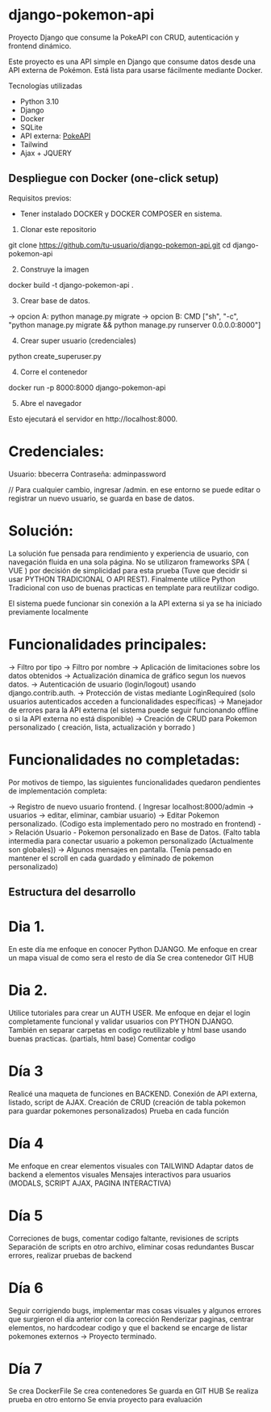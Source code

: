 # django-pokemon-api
Proyecto Django que consume la PokeAPI con CRUD, autenticación y frontend dinámico.

Este proyecto es una API simple en Django que consume datos desde una API externa de Pokémon. Está lista para usarse fácilmente mediante Docker.

Tecnologías utilizadas
- Python 3.10
- Django
- Docker
- SQLite
- API externa: [PokeAPI](https://pokeapi.co/)
- Tailwind
- Ajax + JQUERY

## Despliegue con Docker (one-click setup)

Requisitos previos: 

- Tener instalado DOCKER y DOCKER COMPOSER en sistema. 

1. Clonar este repositorio

git clone https://github.com/tu-usuario/django-pokemon-api.git
cd django-pokemon-api

2. Construye la imagen

docker build -t django-pokemon-api .

3. Crear base de datos. 

-> opcion A: python manage.py migrate
-> opcion B: CMD ["sh", "-c", "python manage.py migrate && python manage.py runserver 0.0.0.0:8000"]

4. Crear super usuario (credenciales)

python create_superuser.py

4. Corre el contenedor

docker run -p 8000:8000 django-pokemon-api

5. Abre el navegador

Esto ejecutará el servidor en http://localhost:8000.


# Credenciales:

Usuario: bbecerra
Contraseña: adminpassword

// Para cualquier cambio, ingresar /admin. en ese entorno se puede editar o registrar un nuevo usuario, se guarda en base de datos.

# Solución: 

La solución fue pensada para rendimiento y experiencia de usuario, con navegación fluida en una sola página.
No se utilizaron frameworks SPA ( VUE ) por decisión de simplicidad para esta prueba (Tuve que decidir si usar PYTHON TRADICIONAL O API REST).
Finalmente utilice Python Tradicional con uso de buenas practicas en template para reutilizar codigo. 


El sistema puede funcionar sin conexión a la API externa si ya se ha iniciado previamente localmente

# Funcionalidades principales: 

-> Filtro por tipo
-> Filtro por nombre
-> Aplicación de limitaciones sobre los datos obtenidos
-> Actualización dinamica de gráfico segun los nuevos datos. 
-> Autenticación de usuario (login/logout) usando django.contrib.auth.
-> Protección de vistas mediante LoginRequired (solo usuarios autenticados acceden a funcionalidades específicas)
-> Manejador de errores para la API externa (el sistema puede seguir funcionando offline o si la API externa no está disponible)
-> Creación de CRUD para Pokemon personalizado ( creación, lista, actualización y borrado )

# Funcionalidades no completadas: 

Por motivos de tiempo, las siguientes funcionalidades quedaron pendientes de implementación completa:

-> Registro de nuevo usuario frontend. ( Ingresar localhost:8000/admin -> usuarios -> editar, eliminar, cambiar usuario)
-> Editar Pokemon personalizado. (Codigo esta implementado pero no mostrado en frontend)
-> Relación Usuario - Pokemon personalizado en Base de Datos. (Falto tabla intermedia para conectar usuario a pokemon personalizado (Actualmente son globales)) 
-> Algunos mensajes en pantalla. (Tenía pensado en mantener el scroll en cada guardado y eliminado de pokemon personalizado)

## Estructura del desarrollo
# Dia 1. 
En este día me enfoque en conocer Python DJANGO. 
Me enfoque en crear un mapa visual de como sera el resto de día 
Se crea contenedor GIT HUB

# Dia 2. 
Utilice tutoriales para crear un AUTH USER. 
Me enfoque en dejar el login completamente funcional y validar usuarios con PYTHON DJANGO. 
También en separar carpetas en codigo reutilizable y html base usando buenas practicas. (partials, html base) 
Comentar codigo

# Día 3 
Realicé una maqueta de funciones en BACKEND. 
Conexión de API externa, listado, script de AJAX.
Creación de CRUD (creación de tabla pokemon para guardar pokemones personalizados)
Prueba en cada función

# Día 4
Me enfoque en crear elementos visuales con TAILWIND 
Adaptar datos de backend a elementos visuales
Mensajes interactivos para usuarios (MODALS, SCRIPT AJAX, PAGINA INTERACTIVA)

# Día 5
Correciones de bugs, comentar codigo faltante, revisiones de scripts
Separación de scripts en otro archivo, eliminar cosas redundantes
Buscar errores, realizar pruebas de backend

# Día 6
Seguir corrigiendo bugs, implementar mas cosas visuales y algunos errores que surgieron el día anterior con la corección 
Renderizar paginas, centrar elementos, no hardcodear codigo y que el backend se encarge de listar pokemones externos
-> Proyecto terminado. 

# Día 7
Se crea DockerFile
Se crea contenedores
Se guarda en GIT HUB 
Se realiza prueba en otro entorno
Se envia proyecto para evaluación



